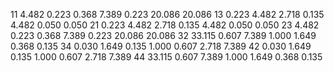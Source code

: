 11
4.482  0.223  0.368  7.389  0.223  20.086  20.086 
13
0.223  4.482  2.718  0.135  4.482  0.050  0.050 
21
0.223  4.482  2.718  0.135  4.482  0.050  0.050 
23
4.482  0.223  0.368  7.389  0.223  20.086  20.086 
32
33.115  0.607  7.389  1.000  1.649  0.368  0.135 
34
0.030  1.649  0.135  1.000  0.607  2.718  7.389 
42
0.030  1.649  0.135  1.000  0.607  2.718  7.389 
44
33.115  0.607  7.389  1.000  1.649  0.368  0.135 
